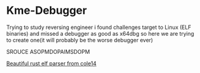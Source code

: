# Kme-Debugger

Trying to study reversing engineer i found challenges target to Linux (ELF binaries) and missed a debugger as good as x64dbg so here we are trying to create one(it will probably be the worse debugger ever)

SROUCE ASOPMDOPAIMSDOPM

[Beautiful rust elf parser from cole14](https://github.com/cole14/rust-elf)
